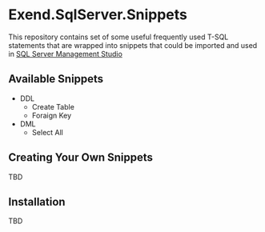 # Exend.SqlServer.Snippets

This repository contains set of some useful frequently used T-SQL statements that are wrapped into snippets that could be imported and used in [SQL Server Management Studio](https://docs.microsoft.com/en-us/sql/ssms/download-sql-server-management-studio-ssms)  

## Available Snippets
- DDL
    - Create Table
    - Foraign Key
- DML
    - Select All

## Creating Your Own Snippets
TBD

## Installation
TBD